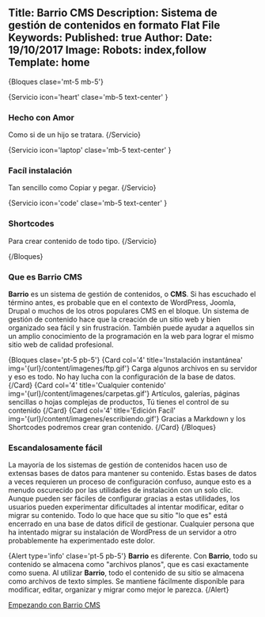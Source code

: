 Title: Barrio CMS
Description: Sistema de gestión de contenidos en formato Flat File
Keywords:
Published: true
Author:
Date: 19/10/2017
Image:
Robots: index,follow
Template: home
----




{Bloques clase='mt-5 mb-5'}

{Servicio
    icon='heart'
    clase='mb-5 text-center'
}
### Hecho con Amor
Como si de un hijo se tratara.
{/Servicio}

{Servicio
    icon='laptop'
    clase='mb-5 text-center'
}
### Facíl instalación
Tan sencillo como Copiar y pegar.
{/Servicio}

{Servicio
    icon='code'
    clase='mb-5 text-center'
}
### Shortcodes
Para crear contenido de todo tipo.
{/Servicio}

{/Bloques}



### Que es Barrio CMS

**Barrio** es un sistema de gestión de contenidos, o **CMS**. Si has escuchado el término antes, es probable que en el contexto de WordPress, Joomla, Drupal o muchos de los otros populares CMS en el bloque. Un sistema de gestión de contenido hace que la creación de un sitio web y bien organizado sea fácil y sin frustración. También puede ayudar a aquellos sin un amplio conocimiento de la programación en la web para lograr el mismo sitio web de calidad profesional.





{Bloques clase='pt-5 pb-5'}
{Card col='4' title='Instalación instantánea' img='{url}/content/imagenes/ftp.gif'}
Carga algunos archivos en su servidor y eso es todo. No hay lucha con la configuración de la base de datos.
{/Card}
{Card col='4' title='Cualquier contenido' img='{url}/content/imagenes/carpetas.gif'}
Artículos, galerías, páginas sencillas o hojas complejas de productos, Tú tienes el control de su contenido
{/Card}
{Card col='4' title='Edición Facíl' img='{url}/content/imagenes/escribiendo.gif'}
Gracias a Markdown y los Shortcodes podremos crear gran contenido.
{/Card}
{/Bloques}



### Escandalosamente fácil

La mayoría de los sistemas de gestión de contenidos hacen uso de extensas bases de datos para mantener su contenido. Estas bases de datos a veces requieren un proceso de configuración confuso, aunque esto es a menudo oscurecido por las utilidades de instalación con un solo clic. Aunque pueden ser fáciles de configurar gracias a estas utilidades, los usuarios pueden experimentar dificultades al intentar modificar, editar o migrar su contenido. Todo lo que hace que su sitio "lo que es" está encerrado en una base de datos difícil de gestionar. Cualquier persona que ha intentado migrar su instalación de WordPress de un servidor a otro probablemente ha experimentado este dolor.




{Alert type='info' clase='pt-5 pb-5'}
**Barrio** es diferente. Con **Barrio**, todo su contenido se almacena como "archivos planos", que es casi exactamente como suena. Al utilizar **Barrio**, todo el contenido de su sitio se almacena como archivos de texto simples. Se mantiene fácilmente disponible para modificar, editar, organizar y migrar como mejor le parezca.
{/Alert}

[Empezando con Barrio CMS]({url}/install)